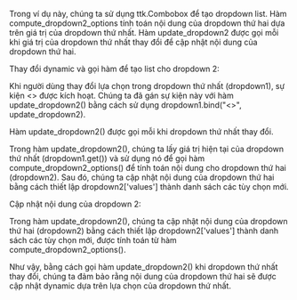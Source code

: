 Trong ví dụ này, chúng ta sử dụng ttk.Combobox để tạo dropdown list. Hàm compute_dropdown2_options tính toán nội dung của dropdown thứ hai dựa trên giá trị của dropdown thứ nhất. Hàm update_dropdown2 được gọi mỗi khi giá trị của dropdown thứ nhất thay đổi để cập nhật nội dung của dropdown thứ hai.

Thay đổi dynamic và gọi hàm để tạo list cho dropdown 2:

Khi người dùng thay đổi lựa chọn trong dropdown thứ nhất (dropdown1), sự kiện <<ComboboxSelected>> được kích hoạt. Chúng ta đã gán sự kiện này với hàm update_dropdown2() bằng cách sử dụng dropdown1.bind("<<ComboboxSelected>>", update_dropdown2).

Hàm update_dropdown2() được gọi mỗi khi dropdown thứ nhất thay đổi.

Trong hàm update_dropdown2(), chúng ta lấy giá trị hiện tại của dropdown thứ nhất (dropdown1.get()) và sử dụng nó để gọi hàm compute_dropdown2_options() để tính toán nội dung cho dropdown thứ hai (dropdown2). Sau đó, chúng ta cập nhật nội dung của dropdown thứ hai bằng cách thiết lập dropdown2['values'] thành danh sách các tùy chọn mới.

Cập nhật nội dung của dropdown 2:

Trong hàm update_dropdown2(), chúng ta cập nhật nội dung của dropdown thứ hai (dropdown2) bằng cách thiết lập dropdown2['values'] thành danh sách các tùy chọn mới, được tính toán từ hàm compute_dropdown2_options().

Như vậy, bằng cách gọi hàm update_dropdown2() khi dropdown thứ nhất thay đổi, chúng ta đảm bảo rằng nội dung của dropdown thứ hai sẽ được cập nhật dynamic dựa trên lựa chọn của dropdown thứ nhất.

